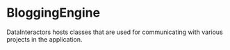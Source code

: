 # BloggingEngine
DataInteractors hosts classes that are used for communicating with various projects in the application. 